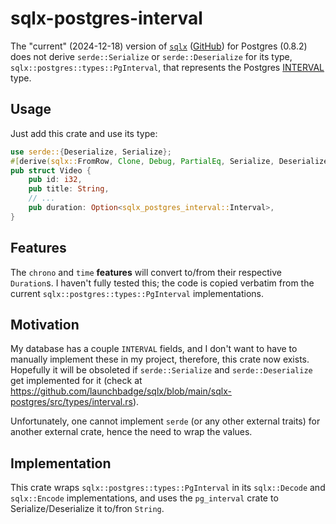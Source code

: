 # sqlx-postgres-interval

The "current" (2024-12-18) version of [`sqlx`](https://crates.io/crates/sqlx) ([GitHub](https://github.com/launchbadge/sqlx)) for Postgres (0.8.2) does not derive `serde::Serialize` or `serde::Deserialize` for its type, `sqlx::postgres::types::PgInterval`, that represents the Postgres [INTERVAL](https://www.postgresql.org/docs/current/datatype-datetime.html#DATATYPE-INTERVAL-INPUT) type.

## Usage

Just add this crate and use its type:

```rs
use serde::{Deserialize, Serialize};
#[derive(sqlx::FromRow, Clone, Debug, PartialEq, Serialize, Deserialize)]
pub struct Video {
    pub id: i32,
    pub title: String,
    // ...
    pub duration: Option<sqlx_postgres_interval::Interval>,
}
```

## Features
The `chrono` and `time` **features** will convert to/from their respective `Duration`s. I haven't fully tested this; the code is copied verbatim from the current `sqlx::postgres::types::PgInterval` implementations.

## Motivation

My database has a couple `INTERVAL` fields, and I don't want to have to manually implement these in my project, therefore, this crate now exists. Hopefully it will be obsoleted if `serde::Serialize` and `serde::Deserialize` get implemented for it (check at https://github.com/launchbadge/sqlx/blob/main/sqlx-postgres/src/types/interval.rs).

Unfortunately, one cannot implement `serde` (or any other external traits) for another external crate, hence the need to wrap the values.

## Implementation

This crate wraps `sqlx::postgres::types::PgInterval` in its `sqlx::Decode` and `sqlx::Encode` implementations, and uses the `pg_interval` crate to Serialize/Deserialize it to/fron `String`.
